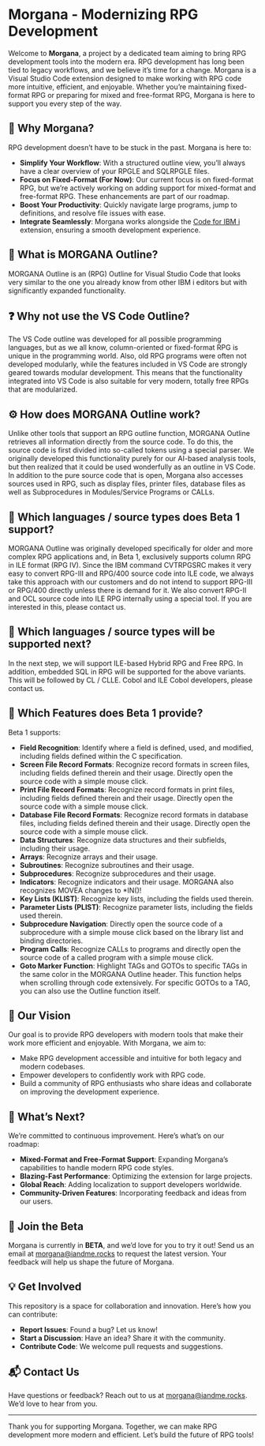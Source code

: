 # Morgana - Modernizing RPG Development

Welcome to **Morgana**, a project by a dedicated team aiming to bring RPG development tools into the modern era. RPG development has long been tied to legacy workflows, and we believe it’s time for a change. Morgana is a Visual Studio Code extension designed to make working with RPG code more intuitive, efficient, and enjoyable. Whether you’re maintaining fixed-format RPG or preparing for mixed and free-format RPG, Morgana is here to support you every step of the way.

## 🌟 Why Morgana?

RPG development doesn’t have to be stuck in the past. Morgana is here to:

- **Simplify Your Workflow**: With a structured outline view, you’ll always have a clear overview of your RPGLE and SQLRPGLE files.
- **Focus on Fixed-Format (For Now)**: Our current focus is on fixed-format RPG, but we’re actively working on adding support for mixed-format and free-format RPG. These enhancements are part of our roadmap.
- **Boost Your Productivity**: Quickly navigate large programs, jump to definitions, and resolve file issues with ease.
- **Integrate Seamlessly**: Morgana works alongside the [Code for IBM i](https://marketplace.visualstudio.com/items?itemName=HalcyonTechLtd.code-for-ibmi) extension, ensuring a smooth development experience.

## 📝 What is MORGANA Outline?

MORGANA Outline is an (RPG) Outline for Visual Studio Code that looks very similar to the one you already know from other IBM i editors but with significantly expanded functionality.

## ❓ Why not use the VS Code Outline?

The VS Code outline was developed for all possible programming languages, but as we all know, column-oriented or fixed-format RPG is unique in the programming world. Also, old RPG programs were often not developed modularly, while the features included in VS Code are strongly geared towards modular development. This means that the functionality integrated into VS Code is also suitable for very modern, totally free RPGs that are modularized.

## ⚙️ How does MORGANA Outline work?

Unlike other tools that support an RPG outline function, MORGANA Outline retrieves all information directly from the source code. To do this, the source code is first divided into so-called tokens using a special parser. We originally developed this functionality purely for our AI-based analysis tools, but then realized that it could be used wonderfully as an outline in VS Code. In addition to the pure source code that is open, Morgana also accesses sources used in RPG, such as display files, printer files, database files as well as Subprocedures in Modules/Service Programs or CALLs.

## 📂 Which languages / source types does Beta 1 support?

MORGANA Outline was originally developed specifically for older and more complex RPG applications and, in Beta 1, exclusively supports column RPG in ILE format (RPG IV). Since the IBM command CVTRPGSRC makes it very easy to convert RPG-III and RPG/400 source code into ILE code, we always take this approach with our customers and do not intend to support RPG-III or RPG/400 directly unless there is demand for it. We also convert RPG-II and OCL source code into ILE RPG internally using a special tool. If you are interested in this, please contact us.

## 🔮 Which languages / source types will be supported next?

In the next step, we will support ILE-based Hybrid RPG and Free RPG. In addition, embedded SQL in RPG will be supported for the above variants. This will be followed by CL / CLLE. Cobol and ILE Cobol developers, please contact us.

## 🚀 Which Features does Beta 1 provide?

Beta 1 supports:

- **Field Recognition**: Identify where a field is defined, used, and modified, including fields defined within the C specification.
- **Screen File Record Formats**: Recognize record formats in screen files, including fields defined therein and their usage. Directly open the source code with a simple mouse click.
- **Print File Record Formats**: Recognize record formats in print files, including fields defined therein and their usage. Directly open the source code with a simple mouse click.
- **Database File Record Formats**: Recognize record formats in database files, including fields defined therein and their usage. Directly open the source code with a simple mouse click.
- **Data Structures**: Recognize data structures and their subfields, including their usage.
- **Arrays**: Recognize arrays and their usage.
- **Subroutines**: Recognize subroutines and their usage.
- **Subprocedures**: Recognize subprocedures and their usage.
- **Indicators**: Recognize indicators and their usage. MORGANA also recognizes MOVEA changes to *IN()!
- **Key Lists (KLIST)**: Recognize key lists, including the fields used therein.
- **Parameter Lists (PLIST)**: Recognize parameter lists, including the fields used therein.
- **Subprocedure Navigation**: Directly open the source code of a subprocedure with a simple mouse click based on the library list and binding directories.
- **Program Calls**: Recognize CALLs to programs and directly open the source code of a called program with a simple mouse click.
- **Goto Marker Function**: Highlight TAGs and GOTOs to specific TAGs in the same color in the MORGANA Outline header. This function helps when scrolling through code extensively. For specific GOTOs to a TAG, you can also use the Outline function itself.

## 🌟 Our Vision

Our goal is to provide RPG developers with modern tools that make their work more efficient and enjoyable. With Morgana, we aim to:

- Make RPG development accessible and intuitive for both legacy and modern codebases.
- Empower developers to confidently work with RPG code.
- Build a community of RPG enthusiasts who share ideas and collaborate on improving the development experience.

## 🔧 What’s Next?

We’re committed to continuous improvement. Here’s what’s on our roadmap:

- **Mixed-Format and Free-Format Support**: Expanding Morgana’s capabilities to handle modern RPG code styles.
- **Blazing-Fast Performance**: Optimizing the extension for large projects.
- **Global Reach**: Adding localization to support developers worldwide.
- **Community-Driven Features**: Incorporating feedback and ideas from our users.

## 🎉 Join the Beta

Morgana is currently in **BETA**, and we’d love for you to try it out! Send us an email at [morgana@iandme.rocks](mailto:morgana@iandme.rocks) to request the latest version. Your feedback will help us shape the future of Morgana.

## 💡 Get Involved

This repository is a space for collaboration and innovation. Here’s how you can contribute:

- **Report Issues**: Found a bug? Let us know!
- **Start a Discussion**: Have an idea? Share it with the community.
- **Contribute Code**: We welcome pull requests and suggestions.

## 📬 Contact Us

Have questions or feedback? Reach out to us at [morgana@iandme.rocks](mailto:morgana@iandme.rocks). We’d love to hear from you.

---

Thank you for supporting Morgana. Together, we can make RPG development more modern and efficient. Let’s build the future of RPG tools!
